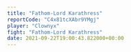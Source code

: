 ```yaml
---
title: "Fathom-Lord Karathress"
reportCode: "C4x81tcXAbr9YMgj"
player: "Clownyx"
fight: "Fathom-Lord Karathress"
date: 2021-09-22T19:00:43.822000+00:00
---
```

